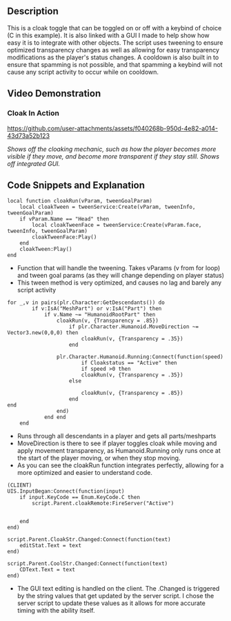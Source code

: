 
## Description
This is a cloak toggle that can be toggled on or off with a keybind of choice (C in this example). It is also linked with a GUI I made to help show how easy it is to integrate with other objects. The script uses tweening to ensure optimized transparency changes as well as allowing for easy transparency modifications as the player's status changes. A cooldown is also built in to ensure that spamming is not possible, and that spamming a keybind will not cause any script activity to occur while on cooldown.

## Video Demonstration


### Cloak In Action

https://github.com/user-attachments/assets/f040268b-950d-4e82-a014-43d73a52b123

*Shows off the cloaking mechanic, such as how the player becomes more visible if they move, and become more transparent if they stay still. Shows off integrated GUI.*


## Code Snippets and Explanation
```
local function cloakRun(vParam, tweenGoalParam)
	local cloakTween = tweenService:Create(vParam, tweenInfo, tweenGoalParam)
	if vParam.Name == "Head" then
		local cloakTweenFace = tweenService:Create(vParam.face, tweenInfo, tweenGoalParam)
		cloakTweenFace:Play()
	end
	cloakTween:Play()
end
```
- Function that will handle the tweening. Takes vParams (v from for loop) and tween goal params (as they will change depending on player status)
- This tween method is very optimized, and causes no lag and barely any script activity

```
for _,v in pairs(plr.Character:GetDescendants()) do
		if v:IsA("MeshPart") or v:IsA("Part") then
			if v.Name ~= "HumanoidRootPart" then
				cloakRun(v, {Transparency = .85})
					if plr.Character.Humanoid.MoveDirection ~= Vector3.new(0,0,0) then
						cloakRun(v, {Transparency = .35})
					end
					
				plr.Character.Humanoid.Running:Connect(function(speed)
						if Cloakstatus == "Active" then
						if speed >0 then
						cloakRun(v, {Transparency = .35})
					else

						cloakRun(v, {Transparency = .85})
					end
end
				end)
			end end
	end
```
- Runs through all descendants in a player and gets all parts/meshparts
- MoveDirection is there to see if player toggles cloak while moving and apply movement transparency, as Humanoid.Running only runs once at the start of the player moving, or when they stop moving.
- As you can see the cloakRun function integrates perfectly, allowing for a more optimized and easier to understand code.

```
(CLIENT)
UIS.InputBegan:Connect(function(input)
	if input.KeyCode == Enum.KeyCode.C then
		script.Parent.cloakRemote:FireServer("Active")
		
		
	end
end)

script.Parent.CloakStr.Changed:Connect(function(text)
	editStat.Text = text
end)

script.Parent.CoolStr.Changed:Connect(function(text)
	CDText.Text = text
end)
```
- The GUI text editing is handled on the client. The .Changed is triggered by the string values that get updated by the server script. I chose the server script to update these values as it allows for more accurate timing with the ability itself.
